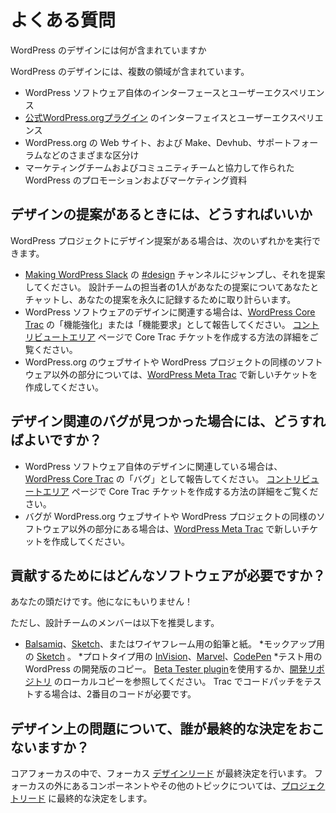 <!-- # FAQ -->
# よくある質問

<!-- ## What does WordPress design encompass? -->
WordPress のデザインには何が含まれていますか

<!-- WordPress design encompasses a couple different territories: -->
WordPress のデザインには、複数の領域が含まれています。

<!-- *   The interface and experience design of the WordPress software itself
*   The interface and experience design of [official WordPress.org plugins](https://profiles.wordpress.org/wordpressdotorg#content-plugins)
*   The WordPress.org website, and its various subsections like Make, the Devhub, the Support forums, etc.
*   Promotional and marketing materials for WordPress, in collaboration with the Marketing and Community teams -->
*   WordPress ソフトウェア自体のインターフェースとユーザーエクスペリエンス
* [公式WordPress.orgプラグイン](https://profiles.wordpress.org/wordpressdotorg#content-plugins) のインターフェイスとユーザーエクスペリエンス
* WordPress.org の Web サイト、および Make、Devhub、サポートフォーラムなどのさまざまな区分け
* マーケティングチームおよびコミュニティチームと協力して作られたWordPress のプロモーションおよびマーケティング資料

<!-- ## What should I do if I have a design suggestion? -->
## デザインの提案があるときには、どうすればいいか

<!-- If you have a design suggestion for any part of the WordPress project, you can do one of the following: -->
WordPress プロジェクトにデザイン提案がある場合は、次のいずれかを実行できます。

<!-- *   Jump into the [#design](https://wordpress.slack.com/archives/design) channel on [Making WordPress Slack](https://make.wordpress.org/chat) and suggest it; one of the design team reps will chat with you about your suggestion and steer you towards somewhere permanent to record your suggestion.
*   If it is related to the design of the WordPress software itself, report it as an “enhancement” or “feature request” on [WordPress Core Trac](https://core.trac.wordpress.org/). Learn more about making a Core Trac ticket on the [Areas to Contribute](https://make.wordpress.org/design/handbook/get-involved/areas-contribute/) page.
*   If it is about the design of the WordPress.org website, or a similar non-software part of the WordPress project, create a new ticket on [WordPress Meta Trac](https://meta.trac.wordpress.org/). -->
* [Making WordPress Slack](https://make.wordpress.org/chat) の [#design](https://wordpress.slack.com/archives/design) チャンネルにジャンプし、それを提案してください。 設計チームの担当者の1人があなたの提案についてあなたとチャットし、あなたの提案を永久に記録するために取り計らいます。
* WordPress ソフトウェアのデザインに関連する場合は、[WordPress Core Trac](https://core.trac.wordpress.org/) の「機能強化」または「機能要求」として報告してください。 [コントリビュートエリア](https://make.wordpress.org/design/handbook/get-involved/areas-contribute/) ページで Core Trac チケットを作成する方法の詳細をご覧ください。
* WordPress.org のウェブサイトや WordPress プロジェクトの同様のソフトウェア以外の部分については、[WordPress Meta Trac](https://meta.trac.wordpress.org/) で新しいチケットを作成してください。 

<!-- ## What should I do if I’ve found a design-related bug? -->
## デザイン関連のバグが見つかった場合には、どうすればよいですか？

<!-- *   If it is related to the design of the WordPress software itself, report it as a “bug” on [WordPress Core Trac](https://core.trac.wordpress.org/). Learn more about making a Core Trac ticket on the [Areas to Contribute](https://make.wordpress.org/design/handbook/get-involved/areas-contribute/) page.
*   If the bug is on the WordPress.org website, or a similar non-software part of the WordPress project, create a new ticket on [WordPress Meta Trac](https://meta.trac.wordpress.org/). -->
* WordPress ソフトウェア自体のデザインに関連している場合は、[WordPress Core Trac](https://core.trac.wordpress.org/) の「バグ」として報告してください。 [コントリビュートエリア](https://make.wordpress.org/design/handbook/get-involved/areas-contribute/) ページで Core Trac チケットを作成する方法の詳細をご覧ください。
* バグが WordPress.org ウェブサイトや WordPress プロジェクトの同様のソフトウェア以外の部分にある場合は、[WordPress Meta Trac](https://meta.trac.wordpress.org/) で新しいチケットを作成してください。

<!-- ## What software do I need to contribute? -->
## 貢献するためにはどんなソフトウェアが必要ですか？

<!-- Nothing but your brain! -->
あなたの頭だけです。他になにもいりません！

<!-- However, members of the design team recommend: -->
ただし、設計チームのメンバーは以下を推奨します。

<!-- *   [Balsamiq](https://balsamiq.com/), [Sketch](https://www.sketchapp.com/), or pencil & paper for wireframes.
*   [Sketch](https://www.sketchapp.com/) for mockups.
*   [InVision](https://www.invisionapp.com/), [Marvel](https://marvelapp.com/), or [CodePen](https://codepen.io/) for prototypes.
*   A copy of the development version of WordPress for testing. You can either use the [Beta Tester plugin](https://make.wordpress.org/core/handbook/testing/beta/), or install a local copy of the [develop repository](https://make.wordpress.org/core/handbook/contribute/#the-repositories). You’ll need the second if you want to test code patches on Trac. -->
* [Balsamiq](https://balsamiq.com/)、[Sketch](https://www.sketchapp.com/)、またはワイヤフレーム用の鉛筆と紙。
*モックアップ用の [Sketch](https://www.sketchapp.com/) 。
*プロトタイプ用の [InVision](https://www.invisionapp.com/)、[Marvel](https://marvelapp.com/)、[CodePen](https://codepen.io/)
*テスト用の WordPress の開発版のコピー。 [Beta Tester plugin](https://make.wordpress.org/core/handbook/testing/beta/)を使用するか、[開発リポジトリ](https://make.wordpress.org/core/handbook/contribute/#the-repositories) のローカルコピーを参照してください。 Trac でコードパッチをテストする場合は、2番目のコードが必要です。

<!-- ## Who makes the final call on design issues? -->
## デザイン上の問題について、誰が最終的な決定をおこないますか？

<!-- Within core focuses, the focus’ [Design Leads](https://make.wordpress.org/core/2017/01/04/focus-tech-and-design-leads/) make the final call. For components and other topics outside of focuses, the [Project Leads](https://wordpress.org/about/) have the final call. -->
コアフォーカスの中で、フォーカス [デザインリード](https://make.wordpress.org/core/2017/01/04/focus-tech-and-design-leads/) が最終決定を行います。 フォーカスの外にあるコンポーネントやその他のトピックについては、[プロジェクトリード](https://wordpress.org/about/) に最終的な決定をします。
